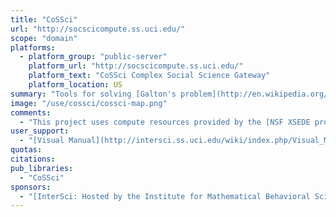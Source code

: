 ```yaml
---
title: "CoSSci"
url: "http://socscicompute.ss.uci.edu/"
scope: "domain"
platforms:
  - platform_group: "public-server"
    platform_url: "http://socscicompute.ss.uci.edu/"
    platform_text: "CoSSci Complex Social Science Gateway"
    platform_location: US
summary: "Tools for solving [Galton's problem](http://en.wikipedia.org/wiki/Galton's_problem) in Comparative Research and complex network problems in Social Science. "
image: "/use/cossci/cossci-map.png"
comments:
  - "This project uses compute resources provided by the [NSF XSEDE project](https://www.xsede.org/)."
user_support:
  - "[Visual Manual](http://intersci.ss.uci.edu/wiki/index.php/Visual_Manual)"
quotas:
citations:
pub_libraries:
  - "CoSSci"
sponsors:
  - "[InterSci: Hosted by the Institute for Mathematical Behavioral Science](http://intersci.ss.uci.edu/)"
---
```

